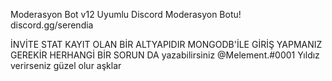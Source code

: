 Moderasyon Bot
v12 Uyumlu Discord Moderasyon Botu! discord.gg/serendia

İNVİTE STAT KAYIT OLAN BİR ALTYAPIDIR MONGODB'İLE GİRİŞ YAPMANIZ GEREKİR HERHANGİ BİR SORUN DA 
yazabilirsiniz
@Melement.#0001
Yıldız verirseniz güzel olur aşklar
